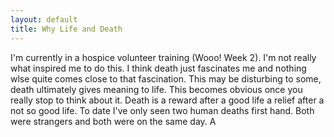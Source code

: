 ```yaml
---
layout: default
title: Why Life and Death
---
```


I'm currently in a hospice volunteer training (Wooo! Week 2). I'm not really what inspired me to do this. I think death just fascinates me and nothing wlse quite comes close to that fascination. This may be disturbing to some, death ultimately gives meaning to life. This becomes obvious once you really stop to think about it. Death is a reward after a good life a relief after a not so good life.
To date I've only seen two human deaths first hand. Both were strangers and both were on the same day. A 